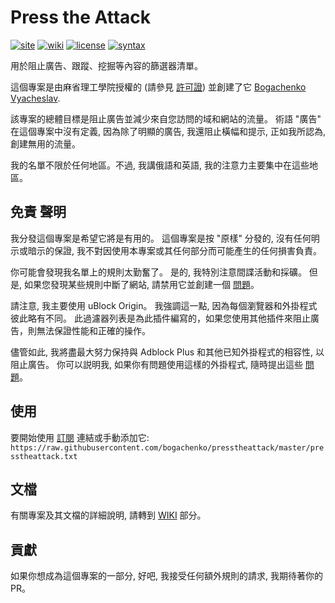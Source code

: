 <!--
This file is part of the Press the Attack project,
Copyright (c) 2019 Bogachenko Vyacheslav

Press the Attack is a free project: You can distribute it and/or modify
it in accordance with the MIT license published by the Massachusetts Institute of Technology.

The Press the Attack project is distributed in the hope that it will be useful,
and is provided "AS IS", WITHOUT ANY WARRANTY, EXPRESSLY EXPRESSED OR IMPLIED.
WE ARE NOT RESPONSIBLE FOR ANY DAMAGES DUE TO THE USE OF THIS PROJECT OR ITS PARTS.
For more information, see the MIT license.

Author: Bogachenko Vyacheslav <https://github.com/bogachenko>
Email: bogachenkove@gmail.com
Github: https://github.com/bogachenko/presstheattack/
Last modified: January 13, 2019
License: MIT <https://github.com/bogachenko/presstheattack/blob/master/LICENSE.md>
Problem reports: https://github.com/bogachenko/presstheattack/issues
Title: README.zh-HK.md
URL: https://raw.githubusercontent.com/bogachenko/presstheattack/master/README.zh-HK.md
Wiki: https://github.com/bogachenko/presstheattack/wiki

Download the entire Press the Attack project at https://github.com/bogachenko/presstheattack/archive/master.zip -->

# Press the Attack
[![site](https://img.shields.io/badge/site-up-%233fb912.svg)](https://bogachenko.github.io/presstheattack/)
[![wiki](https://img.shields.io/badge/wiki-up-%233fb912.svg)](https://github.com/bogachenko/presstheattack/wiki)
[![license](https://img.shields.io/badge/license-MIT-%233fb912.svg)](https://raw.githubusercontent.com/bogachenko/presstheattack/master/LICENSE.md)
[![syntax](https://img.shields.io/badge/syntax-uBlock%20Origin-%23c61300.svg)](https://github.com/gorhill/uBlock/wiki/Static-filter-syntax)

用於阻止廣告、跟蹤、挖掘等內容的篩選器清單。

這個專案是由麻省理工學院授權的 (請參見 [許可證](https://raw.githubusercontent.com/bogachenko/presstheattack/master/LICENSE.md)) 並創建了它 [Bogachenko Vyacheslav](https://github.com/bogachenko).

該專案的總體目標是阻止廣告並減少來自您訪問的域和網站的流量。
術語 "廣告" 在這個專案中沒有定義, 因為除了明顯的廣告, 我還阻止橫幅和提示, 正如我所認為, 創建無用的流量。

我的名單不限於任何地區。不過, 我講俄語和英語, 我的注意力主要集中在這些地區。

## 免責 聲明

我分發這個專案是希望它將是有用的。 這個專案是按 "原樣" 分發的, 沒有任何明示或暗示的保證, 我不對因使用本專案或其任何部分而可能產生的任何損害負責。

你可能會發現我名單上的規則太勤奮了。 是的, 我特別注意間諜活動和採礦。
但是, 如果您發現某些規則中斷了網站, 請禁用它並創建一個 [問題](https://github.com/bogachenko/presstheattack/issues)。

請注意, 我主要使用 uBlock Origin。 我強調這一點, 因為每個瀏覽器和外掛程式彼此略有不同。 此過濾器列表是為此插件編寫的，如果您使用其他插件來阻止廣告，則無法保證性能和正確的操作。

儘管如此, 我將盡最大努力保持與 Adblock Plus 和其他已知外掛程式的相容性, 以阻止廣告。 你可以説明我, 如果你有問題使用這樣的外掛程式, 隨時提出這些 [問題](https://github.com/bogachenko/presstheattack/issues)。

## 使用

要開始使用 [訂閱](https://subscribe.adblockplus.org/?location=https%3A%2F%2Fraw.githubusercontent.com%2Fbogachenko%2Fpresstheattack%2Fmaster%2Fpresstheattack.txt&title=Press%20the%20Attack) 連結或手動添加它: `https://raw.githubusercontent.com/bogachenko/presstheattack/master/presstheattack.txt`

## 文檔

有關專案及其文檔的詳細說明, 請轉到 [WIKI](https://github.com/bogachenko/presstheattack/wiki) 部分。

## 貢獻

如果你想成為這個專案的一部分, 好吧, 我接受任何額外規則的請求, 我期待著你的 PR。